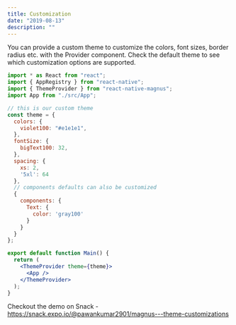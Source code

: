 ```yaml
---
title: Customization
date: "2019-08-13"
description: ""
---
```


You can provide a custom theme to customize the colors, font sizes, border radius etc. with the Provider component. Check the default theme to see which customization options are supported.

```jsx
import * as React from "react";
import { AppRegistry } from "react-native";
import { ThemeProvider } from "react-native-magnus";
import App from "./src/App";

// this is our custom theme
const theme = {
  colors: {
    violet100: "#e1e1e1",
  },
  fontSize: {
    bigText100: 32,
  },
  spacing: {
    xs: 2,
    '5xl': 64
  },
  // components defaults can also be customized
  {
    components: {
      Text: {
        color: 'gray100'
      }
    }
  }
};

export default function Main() {
  return (
    <ThemeProvider theme={theme}>
      <App />
    </ThemeProvider>
  );
}
```

Checkout the demo on Snack - <a href="https://snack.expo.io/@pawankumar2901/magnus---theme-customizations" target="_blank">https://snack.expo.io/@pawankumar2901/magnus---theme-customizations</a>
